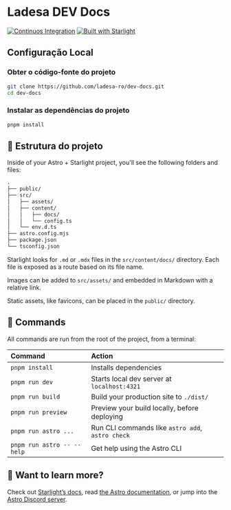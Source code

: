 # Ladesa DEV Docs

[![Continuos Integration][action-ci-src]][action-ci-href] [![Built with Starlight](https://astro.badg.es/v2/built-with-starlight/tiny.svg)](https://starlight.astro.build)

## Configuração Local

### Obter o código-fonte do projeto

```sh
git clone https://github.com/ladesa-ro/dev-docs.git
cd dev-docs
```

### Instalar as dependências do projeto

```sh
pnpm install
```

## 🚀 Estrutura do projeto

Inside of your Astro + Starlight project, you'll see the following folders and files:

```txt
.
├── public/
├── src/
│   ├── assets/
│   ├── content/
│   │   ├── docs/
│   │   └── config.ts
│   └── env.d.ts
├── astro.config.mjs
├── package.json
└── tsconfig.json
```

Starlight looks for `.md` or `.mdx` files in the `src/content/docs/` directory. Each file is exposed as a route based on its file name.

Images can be added to `src/assets/` and embedded in Markdown with a relative link.

Static assets, like favicons, can be placed in the `public/` directory.

## 🧞 Commands

All commands are run from the root of the project, from a terminal:

| Command                    | Action                                           |
| :------------------------- | :----------------------------------------------- |
| `pnpm install`             | Installs dependencies                            |
| `pnpm run dev`             | Starts local dev server at `localhost:4321`      |
| `pnpm run build`           | Build your production site to `./dist/`          |
| `pnpm run preview`         | Preview your build locally, before deploying     |
| `pnpm run astro ...`       | Run CLI commands like `astro add`, `astro check` |
| `pnpm run astro -- --help` | Get help using the Astro CLI                     |

## 👀 Want to learn more?

Check out [Starlight’s docs](https://starlight.astro.build/), read [the Astro documentation](https://docs.astro.build), or jump into the [Astro Discord server](https://astro.build/chat).

<!-- Badges -->

<!-- Badges / Actions  -->

[action-ci-src]: https://img.shields.io/github/actions/workflow/status/ladesa-ro/dev-docs/ci.yml?style=flat&logo=github&logoColor=white&label=Continuos+Integration&labelColor=18181B
[action-ci-href]: https://github.com/ladesa-ro/dev-docs/actions/workflows/ci.yml
